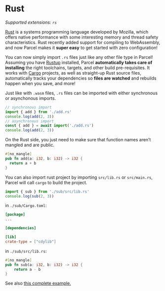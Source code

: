 # Rust

_Supported extensions: `rs`_

[Rust](https://www.rust-lang.org) is a systems programming language developed by Mozilla, which offers native performance with some interesting memory and thread safety characteristics. Rust recently added support for compiling to WebAssembly, and now Parcel makes it **super easy** to get started with zero configuration!

You can now simply import `.rs` files just like any other file type in Parcel! Assuming you have [Rustup](https://rustup.rs) installed, Parcel **automatically takes care of installing** the right toolchains, targets, and other build pre-requisites. It works with [Cargo](https://github.com/rust-lang/cargo) projects, as well as straight-up Rust source files, automatically tracks your dependencies so **files are watched** and rebuilds happen when you save, and more!

Just like with `.wasm` files, `.rs` files can be imported with either synchronous or asynchonous imports.

```js
// synchronous import
import { add } from './add.rs'
console.log(add(2, 3))
// asynchronous import
const { add } = await import('./add.rs')
console.log(add(2, 3))
```

On the Rust side, you just need to make sure that function names aren’t mangled and are public.

```rs
#[no_mangle]
pub fn add(a: i32, b: i32) -> i32 {
  return a + b
}
```

You can also import rust project by importing `src/lib.rs` or `src/main.rs`, Parcel will call `cargo` to build the project.

```js
import { sub } from './sub/src/lib.rs'
console.log(sub(2, 3))
```

in `./sub/Cargo.toml`:

```toml
[package]
...

[dependencies]

[lib]
crate-type = ["cdylib"]
```

in `./sub/src/lib.rs`:

```rust
#[no_mangle]
pub fn sub(a: i32, b: i32) -> i32 {
    return a - b
}
```

See also [this complete example.](https://github.com/parcel-bundler/examples/tree/master/rust-cargo)
